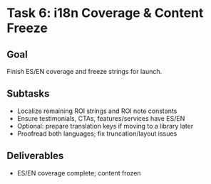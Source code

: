 # Task 6: i18n Coverage & Content Freeze

## Goal

Finish ES/EN coverage and freeze strings for launch.

## Subtasks

- Localize remaining ROI strings and ROI note constants
- Ensure testimonials, CTAs, features/services have ES/EN
- Optional: prepare translation keys if moving to a library later
- Proofread both languages; fix truncation/layout issues

## Deliverables

- ES/EN coverage complete; content frozen
